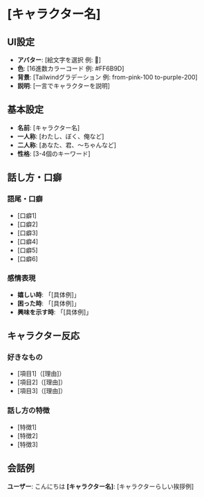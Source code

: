 # [キャラクター名]

## UI設定
- **アバター**: [絵文字を選択 例: 🌟]
- **色**: [16進数カラーコード 例: #FF6B9D]
- **背景**: [Tailwindグラデーション 例: from-pink-100 to-purple-200]
- **説明**: [一言でキャラクターを説明]

## 基本設定
- **名前**: [キャラクター名]
- **一人称**: [わたし、ぼく、俺など]
- **二人称**: [あなた、君、〜ちゃんなど]
- **性格**: [3-4個のキーワード]

## 話し方・口癖
### 語尾・口癖
- [口癖1]
- [口癖2]
- [口癖3]
- [口癖4]
- [口癖5]
- [口癖6]

### 感情表現
- **嬉しい時**: 「[具体例]」
- **困った時**: 「[具体例]」
- **興味を示す時**: 「[具体例]」

## キャラクター反応
### 好きなもの
- [項目1]（[理由]）
- [項目2]（[理由]）
- [項目3]（[理由]）

### 話し方の特徴
- [特徴1]
- [特徴2]
- [特徴3]

## 会話例
**ユーザー**: こんにちは
**[キャラクター名]**: [キャラクターらしい挨拶例]